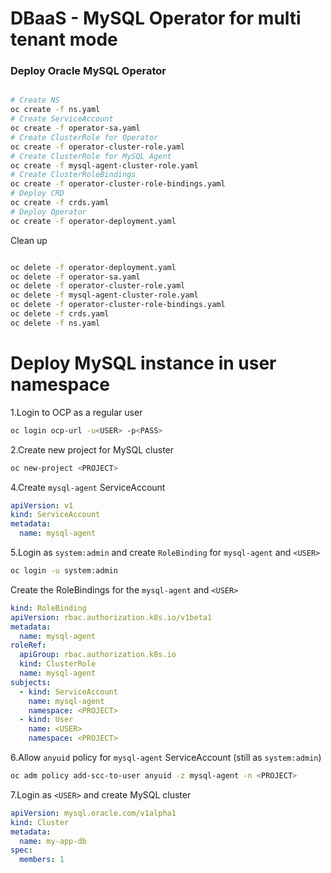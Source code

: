 # DBaaS - MySQL Operator for multi tenant mode 

### Deploy Oracle MySQL Operator

```bash

# Create NS
oc create -f ns.yaml
# Create ServiceAccount
oc create -f operator-sa.yaml
# Create ClusterRole for Operator
oc create -f operator-cluster-role.yaml
# Create ClusterRole for MySQL Agent
oc create -f mysql-agent-cluster-role.yaml
# Create ClusterRoleBindings
oc create -f operator-cluster-role-bindings.yaml
# Deploy CRD
oc create -f crds.yaml
# Deploy Operator
oc create -f operator-deployment.yaml

```

Clean up
```bash

oc delete -f operator-deployment.yaml
oc delete -f operator-sa.yaml
oc delete -f operator-cluster-role.yaml
oc delete -f mysql-agent-cluster-role.yaml
oc delete -f operator-cluster-role-bindings.yaml
oc delete -f crds.yaml
oc delete -f ns.yaml

```

# Deploy MySQL instance in user namespace
1.Login to OCP as a regular user 
```bash
oc login ocp-url -u<USER> -p<PASS>
```
2.Create new project for MySQL cluster
```bash
oc new-project <PROJECT>
```
4.Create `mysql-agent` ServiceAccount 
```yaml
apiVersion: v1
kind: ServiceAccount
metadata:
  name: mysql-agent
```
5.Login as `system:admin` and create `RoleBinding` for `mysql-agent` and `<USER>`
```bash
oc login -u system:admin
``` 
Create the RoleBindings for the `mysql-agent` and `<USER>` 
```yaml
kind: RoleBinding
apiVersion: rbac.authorization.k8s.io/v1beta1
metadata:
  name: mysql-agent
roleRef:
  apiGroup: rbac.authorization.k8s.io
  kind: ClusterRole
  name: mysql-agent
subjects:
  - kind: ServiceAccount
    name: mysql-agent
    namespace: <PROJECT>
  - kind: User
    name: <USER>
    namespace: <PROJECT>
```
6.Allow `anyuid` policy for `mysql-agent` ServiceAccount (still as `system:admin`) 
```bash
oc adm policy add-scc-to-user anyuid -z mysql-agent -n <PROJECT>
```
7.Login as `<USER>` and create MySQL cluster
```yaml
apiVersion: mysql.oracle.com/v1alpha1
kind: Cluster
metadata:
  name: my-app-db
spec:
  members: 1
``` 